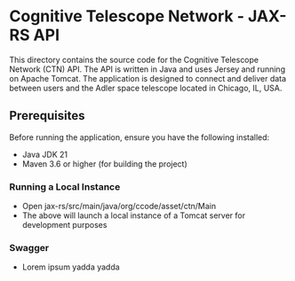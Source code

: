 # Cognitive Telescope Network - JAX-RS API

This directory contains the source code for the Cognitive Telescope Network (CTN) API. The API is written in Java and uses Jersey and running on Apache Tomcat. The application is designed to connect and deliver data between users and the Adler space telescope located in Chicago, IL, USA.

## Prerequisites

Before running the application, ensure you have the following installed:
- Java JDK 21
- Maven 3.6 or higher (for building the project)

### Running a Local Instance

- Open jax-rs/src/main/java/org/ccode/asset/ctn/Main
- The above will launch a local instance of a Tomcat server for development purposes

### Swagger
- Lorem ipsum yadda yadda

